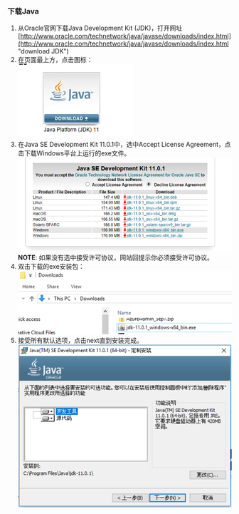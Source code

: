 ### 下载Java
1. 从Oracle官网下载Java Development Kit (JDK)，打开网址[http://www.oracle.com/technetwork/java/javase/downloads/index.html](http://www.oracle.com/technetwork/java/javase/downloads/index.html "download JDK")
2. 在页面最上方，点击图标：  
![Java 图标](static/5761673-d7d432cff76f8a8f.png)
3. 在Java SE Development Kit 11.0.1中，选中Accept License Agreement，点击下载Windows平台上运行的exe文件。  
![JDK列表](static/5761673-0fc32fe2a5e28a36.png)   
**NOTE**: 如果没有选中接受许可协议，网站回提示你必须接受许可协议。
4. 双击下载的exe安装包：  
![Windows平台下载的可执行程序exe文件](static/5761673-067a948ee400392b.png)
5. 接受所有默认选项，点击next直到安装完成。  
![安装Java，保持默认选项](static/5761673-7fc54085bb4e86af.png)

